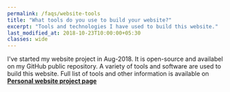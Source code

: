 ```yaml
---
permalink: /faqs/website-tools
title: "What tools do you use to build your website?"
excerpt: "Tools and technologies I have used to build this website."
last_modified_at: 2018-10-23T10:00:00+05:30
classes: wide
---
```


I've started my website project in Aug-2018. It is open-source and availabel on my GitHub public repository. A variety of tools and software are used to build this website. Full list of tools and other information is available on [**Personal website project page**](/projects/personal-website)



